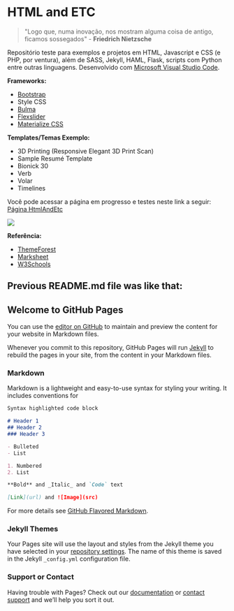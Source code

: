 # HTML and ETC

> "Logo que, numa inovação, nos mostram alguma coisa de antigo, ficamos sossegados" - **Friedrich Nietzsche**

Repositório teste para exemplos e projetos em HTML, Javascript e CSS (e PHP, por ventura), além de SASS, Jekyll, HAML, Flask, scripts com Python entre outras linguagens.
Desenvolvido com [Microsoft Visual Studio Code](https://code.visualstudio.com).

**Frameworks:**

- [Bootstrap](http://getbootstrap.com/)
- Style CSS
- [Bulma](http://bulma.io/)
- [Flexslider](https://woocommerce.com/flexslider/)
- [Materialize CSS](http://materializecss.com/)

**Templates/Temas Exemplo:**

- 3D Printing (Responsive Elegant 3D Print Scan)
- Sample Resumé Template
- Bionick 30
- Verb
- Volar
- Timelines

Você pode acessar a página em progresso e testes neste link a seguir: [Página HtmlAndEtc](https://gsimas.github.io/HtmlAndEtc)

![](http://www.planetsourcecode.com/vb/2010Redesign/images/LangugeHomePages/HTML5_CSS_JavaScript.png)

**Referência:**

- [ThemeForest](https://themeforest.net/)
- [Marksheet](http://marksheet.io/)
- [W3Schools](https://www.w3schools.com/)

## Previous README.md file was like that:

## Welcome to GitHub Pages

You can use the [editor on GitHub](https://github.com/GSimas/HtmlAndEtc/edit/master/README.md) to maintain and preview the content for your website in Markdown files.

Whenever you commit to this repository, GitHub Pages will run [Jekyll](https://jekyllrb.com/) to rebuild the pages in your site, from the content in your Markdown files.

### Markdown

Markdown is a lightweight and easy-to-use syntax for styling your writing. It includes conventions for

```markdown
Syntax highlighted code block

# Header 1
## Header 2
### Header 3

- Bulleted
- List

1. Numbered
2. List

**Bold** and _Italic_ and `Code` text

[Link](url) and ![Image](src)
```

For more details see [GitHub Flavored Markdown](https://guides.github.com/features/mastering-markdown/).

### Jekyll Themes

Your Pages site will use the layout and styles from the Jekyll theme you have selected in your [repository settings](https://github.com/GSimas/HtmlAndEtc/settings). The name of this theme is saved in the Jekyll `_config.yml` configuration file.

### Support or Contact

Having trouble with Pages? Check out our [documentation](https://help.github.com/categories/github-pages-basics/) or [contact support](https://github.com/contact) and we’ll help you sort it out.
